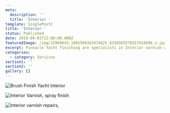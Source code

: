 ```yaml
---
meta:
  description: ''
  title: 'Interior '
template: SinglePostC
title: 'Interior '
status: Published
date: 2018-09-01T22:00:00.000Z
featuredImage: /img/23969643_1801560363474625_8318565570257616896_n.jpg
excerpt: Pinnacle Yacht finishing are specialists in Interior varnish work.
categories:
  - category: Services
section1: ''
section2: ''
gallery: []
---
```

![Brush Finish Yacht Interior ](/img/brush-finish-wheel-house-floor.jpg "Interior floor, stripped and brush finish using an Acrylic Matt Varnish.")

![Interior Varnish, spray finish ](/img/i.jpg "Counter top, repaired and freshly spray finished.")

![Interior varnish repairs, ](/img/atalante-interior-steps-repaird-2.jpg "Interior steps being repaired, sanded and prepped for a brush finish. ")
